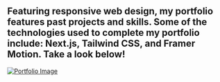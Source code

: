 ## Featuring responsive web design, my portfolio features past projects and skills. Some of the technologies used to complete my portfolio include: Next.js, Tailwind CSS, and Framer Motion. Take a look below!

[![Portfolio Image](https://github.com/bjohnson122/bre-portfolio/assets/106774801/f2e7f969-a1c0-42a4-94b3-16897ebdc889)](https://www.breana.dev)
